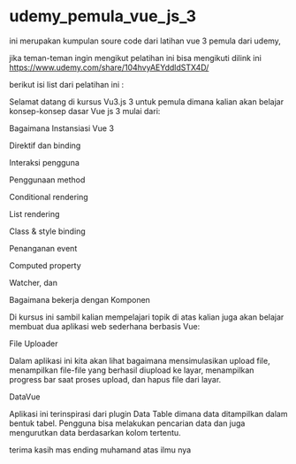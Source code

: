 # udemy_pemula_vue_js_3

ini merupakan kumpulan soure code dari latihan vue 3 pemula dari udemy,

jika teman-teman ingin mengikut pelatihan ini bisa mengikuti dilink ini https://www.udemy.com/share/104hvyAEYddldSTX4D/

berikut isi list dari pelatihan ini :

Selamat datang di kursus Vu3.js 3 untuk pemula dimana kalian akan belajar konsep-konsep dasar Vue js 3 mulai dari:

Bagaimana Instansiasi Vue 3

Direktif dan binding

Interaksi pengguna

Penggunaan method

Conditional rendering

List rendering

Class & style binding

Penanganan event

Computed property

Watcher, dan

Bagaimana bekerja dengan Komponen

Di kursus ini sambil kalian mempelajari topik di atas kalian juga akan belajar membuat dua aplikasi web sederhana berbasis Vue:

File Uploader

Dalam aplikasi ini kita akan lihat bagaimana mensimulasikan upload file, menampilkan file-file yang berhasil diupload ke layar, menampilkan progress bar saat proses upload, dan hapus file dari layar.

DataVue

Aplikasi ini terinspirasi dari plugin Data Table dimana data ditampilkan dalam bentuk tabel. Pengguna bisa melakukan pencarian data dan juga mengurutkan data berdasarkan kolom tertentu.

terima kasih mas ending muhamand atas ilmu nya 
